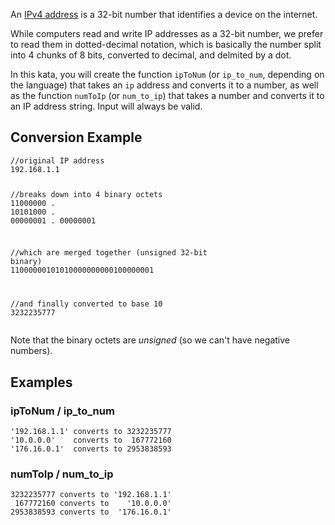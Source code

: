 <p>An <a href="http://en.wikipedia.org/wiki/IP_address" data-turbolinks="false" target="_blank">IPv4 address</a> is a 32-bit number that identifies a device on the internet.</p>
<p>While computers read and write IP addresses as a 32-bit number, we prefer to read them in dotted-decimal notation, which is basically the number split into 4 chunks of 8 bits, converted to decimal, and delmited by a dot.</p>
<p>In this kata, you will create the function <code>ipToNum</code> (or <code>ip_to_num</code>, depending on the language) that takes an <code>ip</code> address and converts it to a number, as well as the function <code>numToIp</code> (or <code>num_to_ip</code>) that takes a number and converts it to an IP address string.  Input will always be valid.</p>
<h2 id="conversion-example">Conversion Example</h2>
<pre><code class="language-javascript"><span class="cm-comment">//original IP address</span>
<span class="cm-number">192.168</span><span class="cm-number">.1</span><span class="cm-number">.1</span>

<span class="cm-comment">//breaks down into 4 binary octets</span>
<span class="cm-number">11000000</span> . <span class="cm-number">10101000</span> . <span class="cm-number">
00000001</span> . <span class="cm-number">00000001</span>

<span class="cm-comment">//which are merged together (unsigned 32-bit binary)</span>
<span class="cm-number">11000000101010000000000100000001</span>

<span class="cm-comment">//and finally converted to base 10</span>
<span class="cm-number">3232235777</span>
</code></pre>
<p>Note that the binary octets are <em>unsigned</em> (so we can't have negative numbers).</p>
<h2 id="examples">Examples</h2>
<h3 id="iptonum--ip_to_num">ipToNum / ip_to_num</h3>
<pre><code>'192.168.1.1' converts to 3232235777
'10.0.0.0'    converts to  167772160
'176.16.0.1'  converts to 2953838593
</code></pre>
<h3 id="numtoip--num_to_ip">numToIp / num_to_ip</h3>
<pre><code>3232235777 converts to '192.168.1.1'
 167772160 converts to    '10.0.0.0'
2953838593 converts to  '176.16.0.1'
</code></pre>
